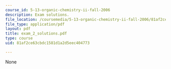 ```yaml
---
course_id: 5-13-organic-chemistry-ii-fall-2006
description: Exam solutions.
file_location: /coursemedia/5-13-organic-chemistry-ii-fall-2006/81af2ce63cbdc1581d1a2d5eec404773_exam_2_solutions.pdf
file_type: application/pdf
layout: pdf
title: exam_2_solutions.pdf
type: course
uid: 81af2ce63cbdc1581d1a2d5eec404773

---
```

None